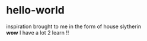 # hello-world
inspiration brought to me in the form of house slytherin <br>
**wow** I have a lot 2 learn !!
